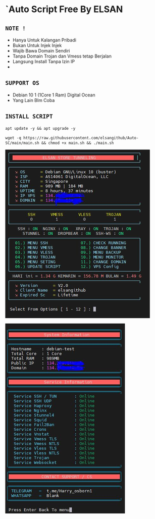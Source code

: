 # `Auto Script Free By ELSAN

## `NOTE !`
- Hanya Untuk Kalangan Pribadi
- Bukan Untuk Injek Injek
- Wajib Bawa Domain Sendiri
- Tanpa Domain Trojan dan Vmess tetap Berjalan
- Langsung Install Tanpa Izin IP
- 

## `SUPPORT OS`
- Debian 10 1 (1Core 1 Ram) Digital Ocean
- Yang Lain Blm Coba

## `INSTALL SCRIPT`

```
apt update -y && apt upgrade -y
```

```
wget -q https://raw.githubusercontent.com/elsangithub/Auto-SC/main/main.sh && chmod +x main.sh && ./main.sh
```

![Screenshot (1)](https://raw.githubusercontent.com/elsangithub/Auto-SC/main/Image/1.JPG)

![Screenshot (2)](https://raw.githubusercontent.com/elsangithub/Auto-SC/main/Image/2.JPG)

